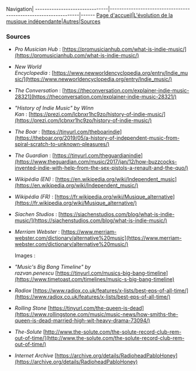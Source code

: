 Navigation|
-------------------------------|-----------------------------------------------------------------|------
[Page d'accueil](/indie-music/)|[L'évolution de la musique indépendante](./evolution)|[Autres](./autres)|[Sources](./sources)

### Sources

* *Pro Musician Hub* : [https://promusicianhub.com/what-is-indie-music/](https://promusicianhub.com/what-is-indie-music/)
* *New World Encyclopedia* : [https://www.newworldencyclopedia.org/entry/Indie_music/](https://www.newworldencyclopedia.org/entry/Indie_music/)
* *The Conversation* : [https://theconversation.com/explainer-indie-music-28321](https://theconversation.com/explainer-indie-music-28321/)
* *"History of Indie Music" by Winn Kan* : [https://prezi.com/lcbnxr1hc9zo/history-of-indie-music/](https://prezi.com/lcbnxr1hc9zo/history-of-indie-music/)
* *The Boar* : [https://tinyurl.com/theboarindie](https://theboar.org/2019/05/a-history-of-independent-music-from-spiral-scratch-to-unknown-pleasures/)
* *The Guardian* : [https://tinyurl.com/theguardianindie](https://www.theguardian.com/music/2017/jan/12/how-buzzcocks-invented-indie-with-help-from-the-sex-pistols-a-renault-and-the-quo/)
* *Wikipédia (EN)* : [https://en.wikipedia.org/wiki/Independent_music](https://en.wikipedia.org/wiki/Independent_music/)
* *Wikipédia (FR)* : [https://fr.wikipedia.org/wiki/Musique_alternative](https://fr.wikipedia.org/wiki/Musique_alternative/)
* *Siachen Studios* : [https://siachenstudios.com/blog/what-is-indie-music/](https://siachenstudios.com/blog/what-is-indie-music/)
* *Merriam Webster* : [https://www.merriam-webster.com/dictionary/alternative%20music](https://www.merriam-webster.com/dictionary/alternative%20music/)


    Images :

* *"Music's Big Bang Timeline" by razvan.penescu* [https://tinyurl.com/musics-big-bang-timeline](https://www.timetoast.com/timelines/music-s-big-bang-timeline)
* *Radiox* [https://www.radiox.co.uk/features/x-lists/best-eps-of-all-time/](https://www.radiox.co.uk/features/x-lists/best-eps-of-all-time/)
* *Rolling Stone* [https://tinyurl.com/the-queen-is-dead](https://www.rollingstone.com/music/music-news/how-smiths-the-queen-is-dead-married-high-wit-heavy-drama-73094/)
* *The-Solute* [http://www.the-solute.com/the-solute-record-club-rem-out-of-time/](http://www.the-solute.com/the-solute-record-club-rem-out-of-time/)
* *Internet Archive* [https://archive.org/details/RadioheadPabloHoney](https://archive.org/details/RadioheadPabloHoney)
